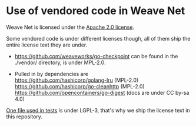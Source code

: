 # Use of vendored code in Weave Net

Weave Net is licensed under the [Apache 2.0 license](LICENSE).

Some vendored code is under different licenses though, all of them ship the
entire license text they are under.

- https://github.com/weaveworks/go-checkpoint
  can be found in the ./vendor/ directory, is under MPL-2.0.

- Pulled in by dependencies are  
  https://github.com/hashicorp/golang-lru (MPL-2.0)  
  https://github.com/hashicorp/go-cleanhttp (MPL-2.0)  
  https://github.com/opencontainers/go-digest (docs are under CC by-sa 4.0)

[One file used in tests](COPYING.LGPL-3) is under LGPL-3, that's why we ship
the license text in this repository.
